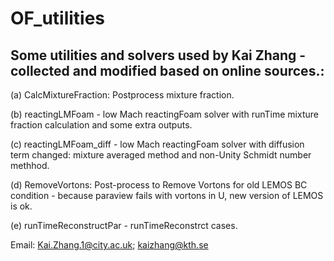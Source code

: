 # OF_utilities

## Some utilities and solvers used by Kai Zhang - collected and modified based on online sources.:

(a) CalcMixtureFraction: Postprocess mixture fraction.

(b) reactingLMFoam - low Mach reactingFoam solver with runTime mixture fraction calculation and some extra outputs.

(c) reactingLMFoam_diff - low Mach reactingFoam solver with diffusion term changed: mixture averaged method and non-Unity Schmidt number methhod. 

(d) RemoveVortons: Post-process to Remove Vortons for old LEMOS BC condition - because paraview fails with vortons in U, new version of LEMOS is ok.

(e) runTimeReconstructPar - runTimeReconstrct cases.

Email: Kai.Zhang.1@city.ac.uk; kaizhang@kth.se
